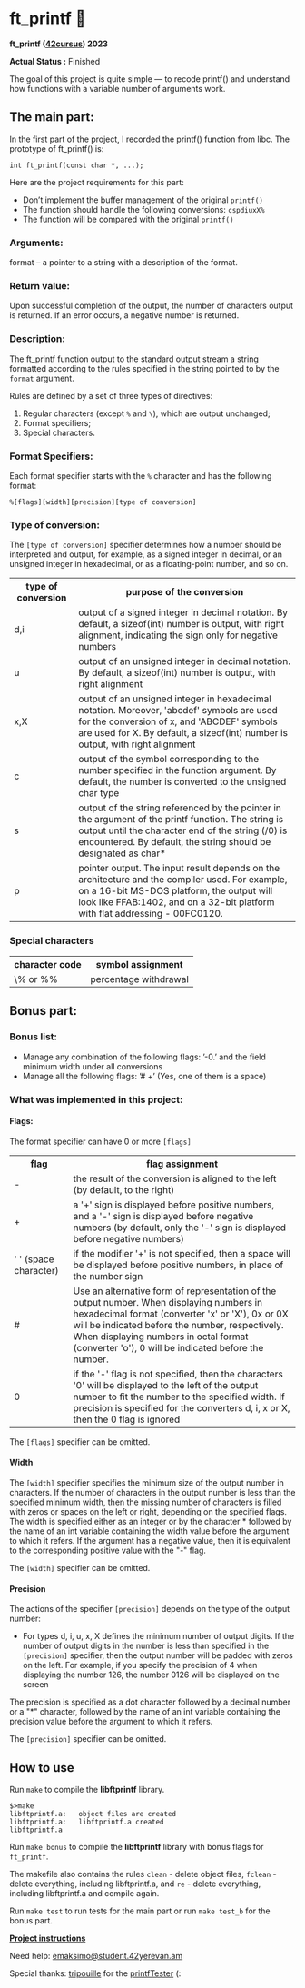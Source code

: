 # ft_printf :memo:


**ft_printf ([42cursus](https://www.42.fr)) 2023**

**Actual Status :** Finished

The goal of this project is quite simple — to recode printf() and understand how functions with a variable number of arguments work.

## The main part:

In the first part of the project, I recorded the printf() function from libc.
The prototype of ft_printf() is:

```
int ft_printf(const char *, ...);
```
Here are the project requirements for this part:
- Don’t implement the buffer management of the original `printf()`
- The function should handle the following conversions: `cspdiuxX%`
- The function will be compared with the original `printf()`

### Arguments:
format – a pointer to a string with a description of the format.

### Return value:
Upon successful completion of the output, the number of characters output is returned.
If an error occurs, a negative number is returned.

### Description:
The ft_printf function output to the standard output stream a string formatted according to the rules specified in the string pointed to by the `format` argument.

Rules are defined by a set of three types of directives:
1. Regular characters (except `%` and `\`), which are output unchanged;
2. Format specifiers;
3. Special characters.

### Format Specifiers:

Each format specifier starts with the `%` character and has the following format:

```
%[flags][width][precision][type of conversion]
```

### Type of conversion:

The `[type of conversion]` specifier determines how a number should be interpreted and output, for example, as a signed integer in decimal, or an unsigned integer in hexadecimal, or as a floating-point number, and so on.

<table>
  <tbody>
    <tr>
      <th>type of conversion</th>
      <th>purpose of the conversion</th>
    </tr>
    <tr>
      <td> d,i </td>
      <td>output of a signed integer in decimal notation. By default, a sizeof(int) number is output, with right alignment, indicating the sign only for negative numbers</td>
    </tr>
    <tr>
      <td> u </td>
      <td>output of an unsigned integer in decimal notation. By default, a sizeof(int) number is output, with right alignment</td>
    </tr>
	<tr>
      <td> x,X </td>
      <td>output of an unsigned integer in hexadecimal notation. Moreover, 'abcdef' symbols are used for the conversion of x, and 'ABCDEF' symbols are used for X. By default, a sizeof(int) number is output, with right alignment</td>
    </tr>
	<tr>
      <td> с </td>
      <td>output of the symbol corresponding to the number specified in the function argument. By default, the number is converted to the unsigned char type</td>
    </tr>
	<tr>
      <td> s </td>
      <td>output of the string referenced by the pointer in the argument of the printf function. The string is output until the character end of the string (/0) is encountered. By default, the string should be designated as char*</td>
    </tr>
	<tr>
      <td> p </td>
      <td>pointer output. The input result depends on the architecture and the compiler used. For example, on a 16-bit MS-DOS platform, the output will look like FFAB:1402, and on a 32-bit platform with flat addressing - 00FC0120.</td>
    </tr>
  </tbody>
</table>

### Special characters

<table>
  <tbody>
    <tr>
      <th>character code</th>
      <th>symbol assignment</th>
    </tr>
    <tr>
      <td>\% or %%</td>
      <td>percentage withdrawal</td>
    </tr>
    <tr>
	</tbody>
</table>

## Bonus part:

### Bonus list:
- Manage any combination of the following flags: ’-0.’ and the field minimum width
under all conversions
- Manage all the following flags: ’# +’ (Yes, one of them is a space)

### What was implemented in this project:

#### Flags: 
The format specifier can have 0 or more `[flags]`

<table>
  <tbody>
    <tr>
      <th>flag</th>
      <th>flag assignment</th>
    </tr>
    <tr>
      <td> - </td>
      <td>the result of the conversion is aligned to the left (by default, to the right)</td>
    </tr>
    <tr>
      <td> + </td>
      <td>a '+' sign is displayed before positive numbers, and a '-' sign is displayed before negative numbers (by default, only the '-' sign is displayed before negative numbers)</td>
    </tr>
	<tr>
      <td> ' ' (space character) </td>
      <td>if the modifier '+' is not specified, then a space will be displayed before positive numbers, in place of the number sign </td>
    </tr>
	<tr>
      <td> # </td>
      <td>Use an alternative form of representation of the output number. When displaying numbers in hexadecimal format (converter 'x' or 'X'), 0x or 0X will be indicated before the number, respectively. When displaying numbers in octal format (converter 'o'), 0 will be indicated before the number.</td>
    </tr>
	<tr>
      <td> 0 </td>
      <td>if the '-' flag is not specified, then the characters '0' will be displayed to the left of the output number to fit the number to the specified width. If precision is specified for the converters d, i, x or X, then the 0 flag is ignored</td>
    </tr>
  </tbody>
</table>

The `[flags]` specifier can be omitted.

#### Width 
The `[width]` specifier specifies the minimum size of the output number in characters. If the number of characters in the output number is less than the specified minimum width, then the missing number of characters is filled with zeros or spaces on the left or right, depending on the specified flags. The width is specified either as an integer or by the character * followed by the name of an int variable containing the width value before the argument to which it refers. If the argument has a negative value, then it is equivalent to the corresponding positive value with the "-" flag.

The `[width]` specifier can be omitted.

#### Precision
The actions of the specifier `[precision]` depends on the type of the output number:

- For types d, i, u, x, X defines the minimum number of output digits. If the number of output digits in the number is less than specified in the `[precision]` specifier, then the output number will be padded with zeros on the left. For example, if you specify the precision of 4 when displaying the number 126, the number 0126 will be displayed on the screen

The precision is specified as a dot character followed by a decimal number or a "*" character, followed by the name of an int variable containing the precision value before the argument to which it refers.

The `[precision]` specifier can be omitted.


## How to use
Run `make` to compile the **libftprintf** library.

```
$>make
libftprintf.a:   object files are created 
libftprintf.a:   libftprintf.a created
libftprintf.a
```
Run `make bonus` to compile the **libftprintf** library with bonus flags for `ft_printf`.

The makefile also contains the rules `clean` - delete object files, `fclean` - delete everything, including libftprintf.a, and `re` - delete everything, including libftprintf.a and compile again.

Run `make test` to run tests for the main part or run `make test_b` for the bonus part.

**[Project instructions](https://github.com/AGolz/ft_printf-42/files/10759004/en.subject.pdf)**

Need help: emaksimo@student.42yerevan.am

Special thanks: [tripouille](https://github.com/Tripouille) for the [printfTester](https://github.com/Tripouille/printfTester) (:
